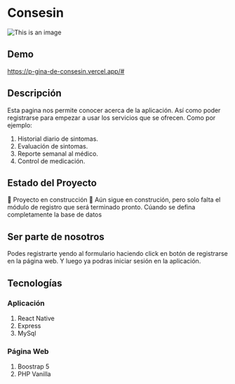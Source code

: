 
# Consesin

![This is an image](/../Landding-PHP/img/bg-banner.jpg)


## Demo
https://p-gina-de-consesin.vercel.app/#



## Descripción
Esta pagina nos permite conocer acerca de la aplicación. Así como poder registrarse para empezar a usar los servicios que se ofrecen. Como por ejemplo:
1. Historial diario de sintomas.
2. Evaluación de sintomas.
3. Reporte semanal al médico.
4. Control de medicación.


## Estado del Proyecto
:construction: Proyecto en construcción :construction:
Aún sigue en construción, pero solo falta el módulo de registro que será terminado pronto. Cúando se defina completamente la base de datos

## Ser parte de nosotros
Podes registrarte yendo al formulario haciendo click en botón de registrarse en la página web. Y luego ya podras iniciar sesión en la aplicación.

## Tecnologías
### Aplicación 
1. React Native
2. Express
3. MySql

### Página Web
1. Boostrap 5
2. PHP Vanilla
